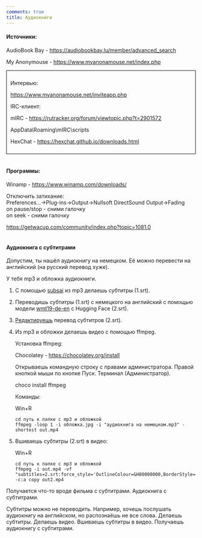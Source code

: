 ```yaml
---
comments: true
title: Аудиокниги
---
```


#### Источники:

AudioBook Bay - <https://audiobookbay.lu/member/advanced_search>

My Anonymouse - <https://www.myanonamouse.net/index.php>

<div style="border: 1px solid black; padding: 10px;">
<p>Интервью:</p>

<p><a href="https://www.myanonamouse.net/inviteapp.php">https://www.myanonamouse.net/inviteapp.php</a></p>

<p>IRC-клиент:</p>

<p>mIRC - <a href="https://rutracker.org/forum/viewtopic.php?t=2901572">https://rutracker.org/forum/viewtopic.php?t=2901572</a></p>

<p>AppData\Roaming\mIRC\scripts</p>

<p>HexChat - <a href="https://hexchat.github.io/downloads.html">https://hexchat.github.io/downloads.html</a></p>
</div>
<br>

#### Программы:

Winamp - <https://www.winamp.com/downloads/>

Отключить затихание:<br>
Preferences...->Plug-ins->Output->Nullsoft DirectSound Output->Fading<br>
on pause/stop - сними галочку<br>
on seek - сними галочку

<https://getwacup.com/community/index.php?topic=1081.0>
<br><br>

#### Аудиокнига с субтитрами

Допустим, ты нашёл аудиокнигу на немецком. Её можно перевести на английский (на русский перевод хуже).

У тебя mp3 и обложка аудиокниги.

1. С помощью [subsai](/ru/whisper) из mp3 делаешь субтитры (1.srt).

2. Переводишь субтитры (1.srt) с немецкого на английский с помощью модели [wmt19-de-en](/ru/translation) c Hugging Face (2.srt).

3. [Редактируешь](https://notepad-plus-plus.org/downloads/) перевод субтитров (2.srt).

4. Из mp3 и обложки делаешь видео с помощью ffmpeg.

	Установка ffmpeg:

	Chocolatey - <https://chocolatey.org/install>

	Открываешь командную строку с правами администратора. Правой кнопкой мыши по кнопке Пуск. Терминал (Администратор).

	choco install ffmpeg

	Команды:

	Win+R

	```
	cd путь к папке с mp3 и обложкой
	ffmpeg -loop 1 -i обложка.jpg -i "аудиокнига на немецком.mp3" -shortest out.mp4
	```

5. Вшиваешь субтитры (2.srt) в видео:

	Win+R

	```
	cd путь к папке с mp3 и обложкой
	ffmpeg -i out.mp4 -vf "subtitles=2.srt:force_style='OutlineColour=&H80000000,BorderStyle=4,BackColour=&000000000,Outline=2,Shadow=0,MarginV=25,Fontname=Arial,Fontsize=16,Alignment=2'" -c:a copy out2.mp4
	```

Получается что-то вроде фильма с субтитрами. Аудиокнига с субтитрами.

Субтитры можно не переводить. Например, хочешь послушать аудиокнигу на английском, но распознаёшь не все слова. Делаешь субтитры. Делаешь видео. Вшиваешь субтитры в видео. Получаешь аудиокнигу с субтитрами.